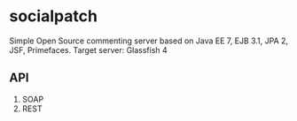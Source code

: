 <h1>socialpatch</h1>

Simple Open Source commenting server based on Java EE 7, EJB 3.1, JPA 2, JSF, Primefaces.
Target server: Glassfish 4


<h2>API</h2>
<ol>
<li>SOAP</li>
<li>REST</li>
</ol>
